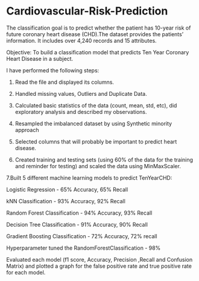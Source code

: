 # Cardiovascular-Risk-Prediction

The classification goal is to predict whether the patient has 10-year risk of future coronary heart disease (CHD).The dataset provides the patients’ information. It includes over 4,240 records and 15 attributes.

Objective: To build a classification model that predicts Ten Year Coronary Heart Disease in a subject.

I have performed the following steps:

1. Read the file and displayed its columns.

2. Handled missing values, Outliers and Duplicate Data.

3. Calculated basic statistics of the data (count, mean, std, etc), did exploratory analysis and described my observations.

4. Resampled the imbalanced dataset by using Synthetic minority approach

5. Selected columns that will probably be important to predict heart disease.

6. Created training and testing sets (using 60% of the data for the training and reminder for testing) and scaled the data using MinMaxScaler.

 7.Built 5 different machine learning models to predict TenYearCHD:

 Logistic Regression - 65% Accuracy, 65% Recall

 kNN Classification - 93% Accuracy, 92% Recall

 Random Forest Classification - 94% Accuracy, 93% Recall

 Decision Tree Classification - 91% Accuracy, 90% Recall

 Gradient Boosting Classification - 72% Accuracy, 72% recall

 Hyperparameter tuned the RandomForestClassification - 98% 

 Evaluated each model (f1 score, Accuracy, Precision ,Recall and Confusion Matrix) and plotted a graph for the false positive rate and true positive rate for each      model.

